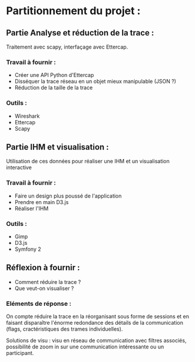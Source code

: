 # Partitionnement du projet :

## Partie Analyse et réduction de la trace :

Traitement avec scapy, interfaçage avec Ettercap.

### Travail à fournir :

- Créer une API Python d'Ettercap
- Disséquer la trace réseau en un objet mieux manipulable (JSON ?)
- Réduction de la taille de la trace

### Outils :

- Wireshark
- Ettercap
- Scapy

## Partie IHM et visualisation :

Utilisation de ces données pour réaliser une IHM et un visualisation interactive

### Travail à fournir :

- Faire un design plus poussé de l'application
- Prendre en main D3.js
- Réaliser l'IHM

### Outils :

- Gimp
- D3.js
- Symfony 2

## Réflexion à fournir :

- Comment réduire la trace ?
- Que veut-on visualiser ?

### Eléments de réponse :

On compte réduire la trace en la réorganisant sous forme de sessions et en faisant disparaître l'énorme redondance des détails de la communication (flags, cractéristiques des trames individuelles).

Solutions de visu : visu en réseau de communication avec filtres associés, possibilité de zoom in sur une communication intéressante ou un participant.
